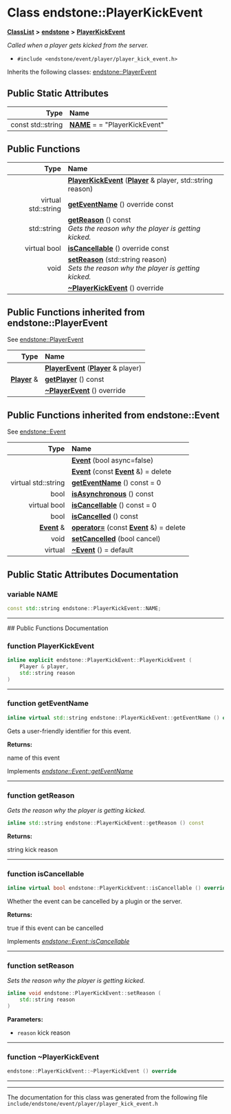

# Class endstone::PlayerKickEvent



[**ClassList**](annotated.md) **>** [**endstone**](namespaceendstone.md) **>** [**PlayerKickEvent**](classendstone_1_1PlayerKickEvent.md)



_Called when a player gets kicked from the server._ 

* `#include <endstone/event/player/player_kick_event.h>`



Inherits the following classes: [endstone::PlayerEvent](classendstone_1_1PlayerEvent.md)
































## Public Static Attributes

| Type | Name |
| ---: | :--- |
|  const std::string | [**NAME**](#variable-name)   = = "PlayerKickEvent"<br> |










































## Public Functions

| Type | Name |
| ---: | :--- |
|   | [**PlayerKickEvent**](#function-playerkickevent) ([**Player**](classendstone_1_1Player.md) & player, std::string reason) <br> |
| virtual std::string | [**getEventName**](#function-geteventname) () override const<br> |
|  std::string | [**getReason**](#function-getreason) () const<br>_Gets the reason why the player is getting kicked._  |
| virtual bool | [**isCancellable**](#function-iscancellable) () override const<br> |
|  void | [**setReason**](#function-setreason) (std::string reason) <br>_Sets the reason why the player is getting kicked._  |
|   | [**~PlayerKickEvent**](#function-playerkickevent) () override<br> |


## Public Functions inherited from endstone::PlayerEvent

See [endstone::PlayerEvent](classendstone_1_1PlayerEvent.md)

| Type | Name |
| ---: | :--- |
|   | [**PlayerEvent**](classendstone_1_1PlayerEvent.md#function-playerevent) ([**Player**](classendstone_1_1Player.md) & player) <br> |
|  [**Player**](classendstone_1_1Player.md) & | [**getPlayer**](classendstone_1_1PlayerEvent.md#function-getplayer) () const<br> |
|   | [**~PlayerEvent**](classendstone_1_1PlayerEvent.md#function-playerevent) () override<br> |


## Public Functions inherited from endstone::Event

See [endstone::Event](classendstone_1_1Event.md)

| Type | Name |
| ---: | :--- |
|   | [**Event**](classendstone_1_1Event.md#function-event-12) (bool async=false) <br> |
|   | [**Event**](classendstone_1_1Event.md#function-event-22) (const [**Event**](classendstone_1_1Event.md) &) = delete<br> |
| virtual std::string | [**getEventName**](classendstone_1_1Event.md#function-geteventname) () const = 0<br> |
|  bool | [**isAsynchronous**](classendstone_1_1Event.md#function-isasynchronous) () const<br> |
| virtual bool | [**isCancellable**](classendstone_1_1Event.md#function-iscancellable) () const = 0<br> |
|  bool | [**isCancelled**](classendstone_1_1Event.md#function-iscancelled) () const<br> |
|  [**Event**](classendstone_1_1Event.md) & | [**operator=**](classendstone_1_1Event.md#function-operator) (const [**Event**](classendstone_1_1Event.md) &) = delete<br> |
|  void | [**setCancelled**](classendstone_1_1Event.md#function-setcancelled) (bool cancel) <br> |
| virtual  | [**~Event**](classendstone_1_1Event.md#function-event) () = default<br> |
















































































## Public Static Attributes Documentation




### variable NAME 

```C++
const std::string endstone::PlayerKickEvent::NAME;
```




<hr>
## Public Functions Documentation




### function PlayerKickEvent 

```C++
inline explicit endstone::PlayerKickEvent::PlayerKickEvent (
    Player & player,
    std::string reason
) 
```




<hr>



### function getEventName 

```C++
inline virtual std::string endstone::PlayerKickEvent::getEventName () override const
```



Gets a user-friendly identifier for this event.




**Returns:**

name of this event 





        
Implements [*endstone::Event::getEventName*](classendstone_1_1Event.md#function-geteventname)


<hr>



### function getReason 

_Gets the reason why the player is getting kicked._ 
```C++
inline std::string endstone::PlayerKickEvent::getReason () const
```





**Returns:**

string kick reason 





        

<hr>



### function isCancellable 

```C++
inline virtual bool endstone::PlayerKickEvent::isCancellable () override const
```



Whether the event can be cancelled by a plugin or the server.




**Returns:**

true if this event can be cancelled 





        
Implements [*endstone::Event::isCancellable*](classendstone_1_1Event.md#function-iscancellable)


<hr>



### function setReason 

_Sets the reason why the player is getting kicked._ 
```C++
inline void endstone::PlayerKickEvent::setReason (
    std::string reason
) 
```





**Parameters:**


* `reason` kick reason 




        

<hr>



### function ~PlayerKickEvent 

```C++
endstone::PlayerKickEvent::~PlayerKickEvent () override
```




<hr>

------------------------------
The documentation for this class was generated from the following file `include/endstone/event/player/player_kick_event.h`

